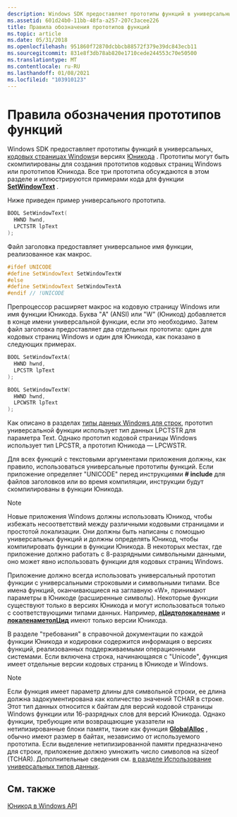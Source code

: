 ```yaml
---
description: Windows SDK предоставляет прототипы функций в универсальных, кодовых страницах Windows и версиях Юникода.
ms.assetid: 601d24b0-11bb-48fa-a257-207c3acee226
title: Правила обозначения прототипов функций
ms.topic: article
ms.date: 05/31/2018
ms.openlocfilehash: 951860f72870dcbbcb88572f379e39dc843ecb11
ms.sourcegitcommit: 831e8f3db78ab820e1710cede244553c70e50500
ms.translationtype: MT
ms.contentlocale: ru-RU
ms.lasthandoff: 01/08/2021
ms.locfileid: "103910123"
---
```

# <a name="conventions-for-function-prototypes"></a>Правила обозначения прототипов функций

Windows SDK предоставляет прототипы функций в универсальных, [кодовых страницах Windows](code-pages.md)и версиях [Юникода](unicode.md) . Прототипы могут быть скомпилированы для создания прототипов кодовых страниц Windows или прототипов Юникода. Все три прототипа обсуждаются в этом разделе и иллюстрируются примерами кода для функции [**SetWindowText**](/windows/win32/api/winuser/nf-winuser-setwindowtexta) .

Ниже приведен пример универсального прототипа.


```C++
BOOL SetWindowText(
  HWND hwnd,
  LPCTSTR lpText
);
```



Файл заголовка предоставляет универсальное имя функции, реализованное как макрос.


```C++
#ifdef UNICODE
#define SetWindowText SetWindowTextW
#else
#define SetWindowText SetWindowTextA
#endif // !UNICODE
```



Препроцессор расширяет макрос на кодовую страницу Windows или имя функции Юникода. Буква "A" (ANSI) или "W" (Юникод) добавляется в конце имени универсальной функции, если это необходимо. Затем файл заголовка предоставляет два отдельных прототипа: один для кодовых страниц Windows и один для Юникода, как показано в следующих примерах.


```C++
BOOL SetWindowTextA(
  HWND hwnd,
  LPCSTR lpText
);
```




```C++
BOOL SetWindowTextW(
  HWND hwnd,
  LPCWSTR lpText
);
```



Как описано в разделах [типы данных Windows для строк](windows-data-types-for-strings.md), прототип универсальной функции использует тип данных LPCTSTR для параметра Text. Однако прототип кодовой страницы Windows использует тип LPCSTR, а прототип Юникода — LPCWSTR.

Для всех функций с текстовыми аргументами приложения должны, как правило, использоваться универсальные прототипы функций. Если приложение определяет "UNICODE" перед инструкциями **\# include** для файлов заголовков или во время компиляции, инструкции будут скомпилированы в функции Юникода.

> [!Note]  
> Новые приложения Windows должны использовать Юникод, чтобы избежать несоответствий между различными кодовыми страницами и простотой локализации. Они должны быть написаны с помощью универсальных функций и должны определять Юникод, чтобы компилировать функции в функции Юникода. В некоторых местах, где приложение должно работать с 8-разрядными символьными данными, оно может явно использовать функции для кодовых страниц Windows.

 

Приложение должно всегда использовать универсальный прототип функции с универсальными строковыми и символьными типами. Все имена функций, оканчивающиеся на заглавную «W», принимают параметры в Юникоде (расширенные символы). Некоторые функции существуют только в версиях Юникода и могут использоваться только с соответствующими типами данных. Например, [**лЦидтолокаленаме**](/windows/desktop/api/Winnls/nf-winnls-lcidtolocalename) и [**локаленаметолЦид**](/windows/desktop/api/Winnls/nf-winnls-localenametolcid) имеют только версии Юникода.

В разделе "требования" в справочной документации по каждой функции Юникода и кодировки содержится информация о версиях функций, реализованных поддерживаемыми операционными системами. Если включена строка, начинающаяся с "Unicode", функция имеет отдельные версии кодовых страниц в Юникоде и Windows.

> [!Note]  
> Если функция имеет параметр длины для символьной строки, ее длина должна задокументирована как количество значений TCHAR в строке. Этот тип данных относится к байтам для версий кодовой страницы Windows функции или 16-разрядных слов для версий Юникода. Однако функции, требующие или возвращающие указатели на нетипизированные блоки памяти, такие как функция [**GlobalAlloc**](/windows/win32/api/winbase/nf-winbase-globalalloc) , обычно имеют размер в байтах, независимо от используемого прототипа. Если выделение нетипизированной памяти предназначено для строки, приложение должно умножить число символов на sizeof (TCHAR). Дополнительные сведения см. [в разделе Использование универсальных типов данных](using-generic-data-types.md).

 

## <a name="related-topics"></a>См. также

<dl> <dt>

[Юникод в Windows API](unicode-in-the-windows-api.md)
</dt> </dl>

 

 
